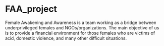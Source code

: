 # FAA_project
Female Awakening and Awareness is a  team working as a bridge between underprivileged females and NGOs/organizations. The main objective of us is to provide a financial environment for those females who are victims of acid, domestic violence, and many other difficult situations.


 
